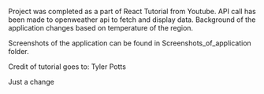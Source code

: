Project was completed as a part of React Tutorial from Youtube. 
API call has been made to openweather api to fetch and display data.
Background of the application changes based on temperature of the region.

Screenshots of the application can be found in Screenshots_of_application folder.

Credit of tutorial goes to: Tyler Potts

Just a change
